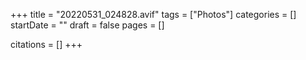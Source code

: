 +++
title = "20220531_024828.avif"
tags = ["Photos"]
categories = []
startDate = ""
draft = false
pages = []

citations = []
+++
